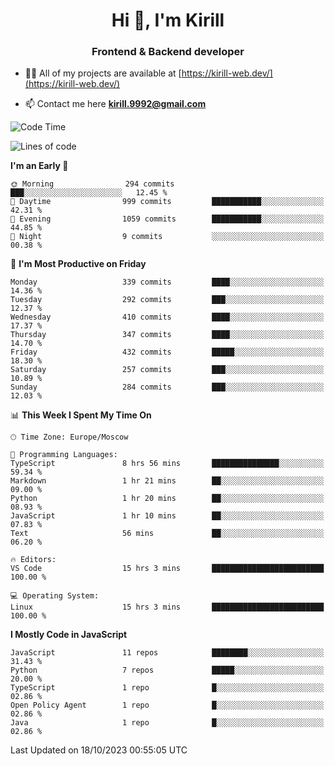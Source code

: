 <h1 align="center">Hi 👋, I'm Kirill</h1>
<h3 align="center">Frontend & Backend developer</h3>

- 👨‍💻 All of my projects are available at [https://kirill-web.dev/](https://kirill-web.dev/)

- 📫 Contact me here **kirill.9992@gmail.com**











<!--START_SECTION:waka-->
![Code Time](http://img.shields.io/badge/Code%20Time-1%2C484%20hrs%2047%20mins-blue)

![Lines of code](https://img.shields.io/badge/From%20Hello%20World%20I%27ve%20Written-3.8%20million%20lines%20of%20code-blue)

**I'm an Early 🐤** 

```text
🌞 Morning                294 commits         ███░░░░░░░░░░░░░░░░░░░░░░   12.45 % 
🌆 Daytime                999 commits         ███████████░░░░░░░░░░░░░░   42.31 % 
🌃 Evening                1059 commits        ███████████░░░░░░░░░░░░░░   44.85 % 
🌙 Night                  9 commits           ░░░░░░░░░░░░░░░░░░░░░░░░░   00.38 % 
```
📅 **I'm Most Productive on Friday** 

```text
Monday                   339 commits         ████░░░░░░░░░░░░░░░░░░░░░   14.36 % 
Tuesday                  292 commits         ███░░░░░░░░░░░░░░░░░░░░░░   12.37 % 
Wednesday                410 commits         ████░░░░░░░░░░░░░░░░░░░░░   17.37 % 
Thursday                 347 commits         ████░░░░░░░░░░░░░░░░░░░░░   14.70 % 
Friday                   432 commits         █████░░░░░░░░░░░░░░░░░░░░   18.30 % 
Saturday                 257 commits         ███░░░░░░░░░░░░░░░░░░░░░░   10.89 % 
Sunday                   284 commits         ███░░░░░░░░░░░░░░░░░░░░░░   12.03 % 
```


📊 **This Week I Spent My Time On** 

```text
🕑︎ Time Zone: Europe/Moscow

💬 Programming Languages: 
TypeScript               8 hrs 56 mins       ███████████████░░░░░░░░░░   59.34 % 
Markdown                 1 hr 21 mins        ██░░░░░░░░░░░░░░░░░░░░░░░   09.00 % 
Python                   1 hr 20 mins        ██░░░░░░░░░░░░░░░░░░░░░░░   08.93 % 
JavaScript               1 hr 10 mins        ██░░░░░░░░░░░░░░░░░░░░░░░   07.83 % 
Text                     56 mins             ██░░░░░░░░░░░░░░░░░░░░░░░   06.20 % 

🔥 Editors: 
VS Code                  15 hrs 3 mins       █████████████████████████   100.00 % 

💻 Operating System: 
Linux                    15 hrs 3 mins       █████████████████████████   100.00 % 
```

**I Mostly Code in JavaScript** 

```text
JavaScript               11 repos            ████████░░░░░░░░░░░░░░░░░   31.43 % 
Python                   7 repos             █████░░░░░░░░░░░░░░░░░░░░   20.00 % 
TypeScript               1 repo              █░░░░░░░░░░░░░░░░░░░░░░░░   02.86 % 
Open Policy Agent        1 repo              █░░░░░░░░░░░░░░░░░░░░░░░░   02.86 % 
Java                     1 repo              █░░░░░░░░░░░░░░░░░░░░░░░░   02.86 % 
```




 Last Updated on 18/10/2023 00:55:05 UTC
<!--END_SECTION:waka-->

